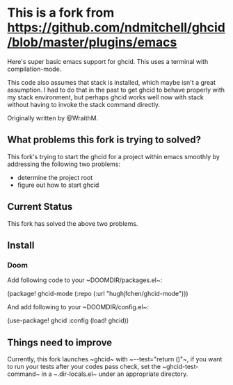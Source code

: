 # This is a fork from https://github.com/ndmitchell/ghcid/blob/master/plugins/emacs

Here's super basic emacs support for ghcid. This uses a terminal with compilation-mode.

This code also assumes that stack is installed, which maybe isn't a great assumption. I had to do that in the past to get ghcid to behave properly with my stack environment, but perhaps ghcid works well now with stack without having to invoke the stack command directly.

Originally written by @WraithM.

## What problems this fork is trying to solved?

This fork's trying to start the ghcid for a project within emacs smoothly by addressing the following two problems:

* determine the project root
* figure out how to start ghcid

## Current Status

This fork has solved the above two problems.

## Install

### Doom

Add following code to your ~DOOMDIR/packages.el~:

(package! ghcid-mode
  (:repo (:url "hughjfchen/ghcid-mode")))
  
And add following to your ~DOOMDIR/config.el~:

(use-package! ghcid
  :config (load! ghcid))
  
## Things need to improve

Currently, this fork launches ~ghcid~ with ~--test="return ()"~, if you want to run your tests after your codes pass check,
set the ~ghcid-test-command~ in a ~.dir-locals.el~ under an appropriate directory.
